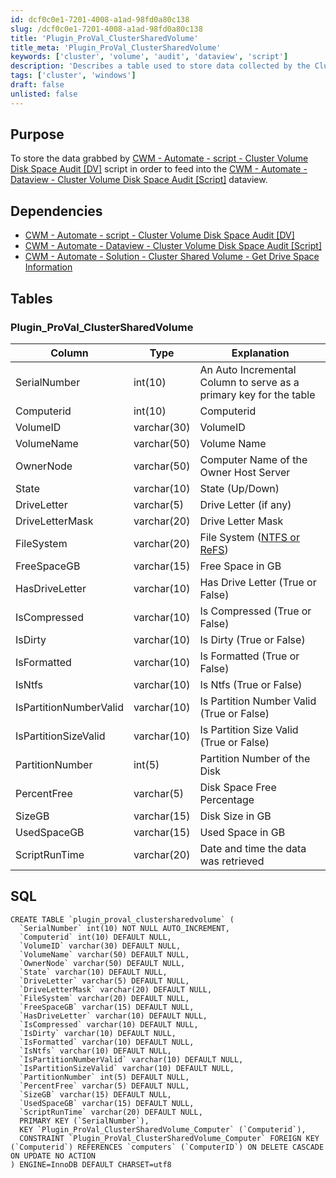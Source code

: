 ```yaml
---
id: dcf0c0e1-7201-4008-a1ad-98fd0a80c138
slug: /dcf0c0e1-7201-4008-a1ad-98fd0a80c138
title: 'Plugin_ProVal_ClusterSharedVolume'
title_meta: 'Plugin_ProVal_ClusterSharedVolume'
keywords: ['cluster', 'volume', 'audit', 'dataview', 'script']
description: 'Describes a table used to store data collected by the Cluster Volume Disk Space Audit script, which is then used to populate a dataview for monitoring and reporting purposes.'
tags: ['cluster', 'windows']
draft: false
unlisted: false
---
```


## Purpose

To store the data grabbed by [CWM - Automate - script - Cluster Volume Disk Space Audit [DV]](/docs/cbd9495c-f2a7-44f1-9f84-55cfa1ac1490) script in order to feed into the [CWM - Automate - Dataview - Cluster Volume Disk Space Audit [Script]](/docs/99dc53c5-ca74-4988-815a-0a1ad3fad8eb) dataview.

## Dependencies

- [CWM - Automate - script - Cluster Volume Disk Space Audit [DV]](/docs/cbd9495c-f2a7-44f1-9f84-55cfa1ac1490)
- [CWM - Automate - Dataview - Cluster Volume Disk Space Audit [Script]](/docs/99dc53c5-ca74-4988-815a-0a1ad3fad8eb)
- [CWM - Automate - Solution - Cluster Shared Volume - Get Drive Space Information](/docs/957a288b-c81e-48a5-aa41-ed071e755fb5)

## Tables

### Plugin_ProVal_ClusterSharedVolume

| Column                 | Type        | Explanation                                                                                |
| ---------------------- | ----------- | ------------------------------------------------------------------------------------------ |
| SerialNumber           | int(10)     | An Auto Incremental Column to serve as a primary key for the table                         |
| Computerid             | int(10)     | Computerid                                                                                 |
| VolumeID               | varchar(30) | VolumeID                                                                                   |
| VolumeName             | varchar(50) | Volume Name                                                                                |
| OwnerNode              | varchar(50) | Computer Name of the Owner Host Server                                                     |
| State                  | varchar(10) | State (Up/Down)                                                                            |
| DriveLetter            | varchar(5)  | Drive Letter (if any)                                                                      |
| DriveLetterMask        | varchar(20) | Drive Letter Mask                                                                          |
| FileSystem             | varchar(20) | File System ([NTFS or ReFS](https://www.partitionwizard.com/clone-disk/refs-vs-ntfs.html)) |
| FreeSpaceGB            | varchar(15) | Free Space in GB                                                                           |
| HasDriveLetter         | varchar(10) | Has Drive Letter (True or False)                                                           |
| IsCompressed           | varchar(10) | Is Compressed (True or False)                                                              |
| IsDirty                | varchar(10) | Is Dirty (True or False)                                                                   |
| IsFormatted            | varchar(10) | Is Formatted (True or False)                                                               |
| IsNtfs                 | varchar(10) | Is Ntfs (True or False)                                                                    |
| IsPartitionNumberValid | varchar(10) | Is Partition Number Valid (True or False)                                                  |
| IsPartitionSizeValid   | varchar(10) | Is Partition Size Valid (True or False)                                                    |
| PartitionNumber        | int(5)      | Partition Number of the Disk                                                               |
| PercentFree            | varchar(5)  | Disk Space Free Percentage                                                                 |
| SizeGB                 | varchar(15) | Disk Size in GB                                                                            |
| UsedSpaceGB            | varchar(15) | Used Space in GB                                                                           |
| ScriptRunTime          | varchar(20) | Date and time the data was retrieved                                                       |

## SQL

```
CREATE TABLE `plugin_proval_clustersharedvolume` (
  `SerialNumber` int(10) NOT NULL AUTO_INCREMENT,
  `Computerid` int(10) DEFAULT NULL,
  `VolumeID` varchar(30) DEFAULT NULL,
  `VolumeName` varchar(50) DEFAULT NULL,
  `OwnerNode` varchar(50) DEFAULT NULL,
  `State` varchar(10) DEFAULT NULL,
  `DriveLetter` varchar(5) DEFAULT NULL,
  `DriveLetterMask` varchar(20) DEFAULT NULL,
  `FileSystem` varchar(20) DEFAULT NULL,
  `FreeSpaceGB` varchar(15) DEFAULT NULL,
  `HasDriveLetter` varchar(10) DEFAULT NULL,
  `IsCompressed` varchar(10) DEFAULT NULL,
  `IsDirty` varchar(10) DEFAULT NULL,
  `IsFormatted` varchar(10) DEFAULT NULL,
  `IsNtfs` varchar(10) DEFAULT NULL,
  `IsPartitionNumberValid` varchar(10) DEFAULT NULL,
  `IsPartitionSizeValid` varchar(10) DEFAULT NULL,
  `PartitionNumber` int(5) DEFAULT NULL,
  `PercentFree` varchar(5) DEFAULT NULL,
  `SizeGB` varchar(15) DEFAULT NULL,
  `UsedSpaceGB` varchar(15) DEFAULT NULL,
  `ScriptRunTime` varchar(20) DEFAULT NULL,
  PRIMARY KEY (`SerialNumber`),
  KEY `Plugin_ProVal_ClusterSharedVolume_Computer` (`Computerid`),
  CONSTRAINT `Plugin_ProVal_ClusterSharedVolume_Computer` FOREIGN KEY (`Computerid`) REFERENCES `computers` (`ComputerID`) ON DELETE CASCADE ON UPDATE NO ACTION
) ENGINE=InnoDB DEFAULT CHARSET=utf8
```
